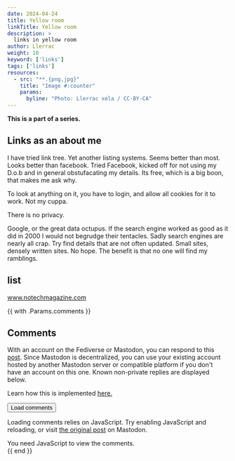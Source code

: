 ```yaml
---
date: 2024-04-24
title: Yellow room
linkTitle: Yellow room
description: >
  links in yellow room
author: Llerrac
weight: 10
keyword: ['links']
tags: ['links']
resources:
  - src: "**.{png,jpg}"
    title: "Image #:counter"
    params:
      byline: "Photo: Llerrac xela / CC-BY-CA"
---
```


**This is a part of a series.**



## Links as an about me

I have tried link tree. Yet another  listing systems. Seems better than most. Looks better than facebook. Tried Facebook, kicked off for not using my D.o.b and in general obstufacating my details. Its free, which is a big boon, that makes me ask why. 
<p> To look at anything on it, you have to login, and allow all cookies for it to work. Not my cuppa.</p>
<p>There is no privacy. </p> 
Google, or the great data octupus. If the search engine worked as good as it did in 2000 I would not begrudge their tentacles. Sadly search engines are nearly all crap. Try find details that are not often updated. Small sites, densely written sites. No hope. The benefit is that no one will find my ramblings.

## list

www.notechmagazine.com


{{ with .Params.comments }}
<section id="comments" class="article-content">
  <h2>Comments</h2>
  <p>With an account on the Fediverse or Mastodon, you can respond to this <a href="https://{{ .host }}/@{{ .username }}/{{ .id }}">post</a>. Since Mastodon is decentralized, you can use your existing account hosted by another Mastodon server or compatible platform if you don't have an account on this one. Known non-private replies are displayed below.</p>
  <p>Learn how this is implemented <a class="link" href="/2020/12/29/adding-comments-to-your-static-blog-with-mastodon/">here.</a></p>

  <p id="mastodon-comments-list"><button id="load-comment">Load comments</button></p>
  <div id="comments-wrapper">
    <noscript><p>Loading comments relies on JavaScript. Try enabling JavaScript and reloading, or visit <a href="https://{{ .host }}/@{{ .username }}/{{ .id }}">the original post</a> on Mastodon.</p></noscript>
  </div>
  <noscript>You need JavaScript to view the comments.</noscript>
  <script src="/assets/js/purify.min.js"></script>
  <script type="text/javascript">
    function escapeHtml(unsafe) {
      return unsafe
           .replace(/&/g, "&amp;")
           .replace(/</g, "&lt;")
           .replace(/>/g, "&gt;")
           .replace(/"/g, "&quot;")
           .replace(/'/g, "&#039;");
    }
    function emojify(input, emojis) {
      let output = input;

      emojis.forEach(emoji => {
        let picture = document.createElement("picture");

        let source = document.createElement("source");
        source.setAttribute("srcset", escapeHtml(emoji.url));
        source.setAttribute("media", "(prefers-reduced-motion: no-preference)");

        let img = document.createElement("img");
        img.className = "emoji";
        img.setAttribute("src", escapeHtml(emoji.static_url));
        img.setAttribute("alt", `:${ emoji.shortcode }:`);
        img.setAttribute("title", `:${ emoji.shortcode }:`);
        img.setAttribute("width", "20");
        img.setAttribute("height", "20");

        picture.appendChild(source);
        picture.appendChild(img);

        output = output.replace(`:${ emoji.shortcode }:`, picture.outerHTML);
      });

      return output;
    }

    function loadComments() {
      let commentsWrapper = document.getElementById("comments-wrapper");
      document.getElementById("load-comment").innerHTML = "Loading";
      fetch('https://{{ .host }}/api/v1/statuses/{{ .id }}/context')
        .then(function(response) {
          return response.json();
        })
        .then(function(data) {
          let descendants = data['descendants'];
          if(
            descendants &&
            Array.isArray(descendants) &&
            descendants.length > 0
          ) {
            commentsWrapper.innerHTML = "";

            descendants.forEach(function(status) {
                console.log(descendants)
              if( status.account.display_name.length > 0 ) {
                status.account.display_name = escapeHtml(status.account.display_name);
                status.account.display_name = emojify(status.account.display_name, status.account.emojis);
              } else {
                status.account.display_name = status.account.username;
              };

              let instance = "";
              if( status.account.acct.includes("@") ) {
                instance = status.account.acct.split("@")[1];
              } else {
                instance = "{{ .host }}";
              }

              const isReply = status.in_reply_to_id !== "{{ .id }}";

              let op = false;
              if( status.account.acct == "{{ .username }}" ) {
                op = true;
              }

              status.content = emojify(status.content, status.emojis);

              let avatarSource = document.createElement("source");
              avatarSource.setAttribute("srcset", escapeHtml(status.account.avatar));
              avatarSource.setAttribute("media", "(prefers-reduced-motion: no-preference)");

              let avatarImg = document.createElement("img");
              avatarImg.className = "avatar";
              avatarImg.setAttribute("src", escapeHtml(status.account.avatar_static));
              avatarImg.setAttribute("alt", `@${ status.account.username }@${ instance } avatar`);

              let avatarPicture = document.createElement("picture");
              avatarPicture.appendChild(avatarSource);
              avatarPicture.appendChild(avatarImg);

              let avatar = document.createElement("a");
              avatar.className = "avatar-link";
              avatar.setAttribute("href", status.account.url);
              avatar.setAttribute("rel", "external nofollow");
              avatar.setAttribute("title", `View profile at @${ status.account.username }@${ instance }`);
              avatar.appendChild(avatarPicture);

              let instanceBadge = document.createElement("a");
              instanceBadge.className = "instance";
              instanceBadge.setAttribute("href", status.account.url);
              instanceBadge.setAttribute("title", `@${ status.account.username }@${ instance }`);
              instanceBadge.setAttribute("rel", "external nofollow");
              instanceBadge.textContent = instance;

              let display = document.createElement("span");
              display.className = "display";
              display.setAttribute("itemprop", "author");
              display.setAttribute("itemtype", "http://schema.org/Person");
              display.innerHTML = status.account.display_name;

              let header = document.createElement("header");
              header.className = "author";
              header.appendChild(display);
              header.appendChild(instanceBadge);

              let permalink = document.createElement("a");
              permalink.setAttribute("href", status.url);
              permalink.setAttribute("itemprop", "url");
              permalink.setAttribute("title", `View comment at ${ instance }`);
              permalink.setAttribute("rel", "external nofollow");
              permalink.textContent = new Date( status.created_at ).toLocaleString('en-US', {
                dateStyle: "long",
                timeStyle: "short",
              });

              let timestamp = document.createElement("time");
              timestamp.setAttribute("datetime", status.created_at);
              timestamp.appendChild(permalink);

              let main = document.createElement("main");
              main.setAttribute("itemprop", "text");
              main.innerHTML = status.content;

              let interactions = document.createElement("footer");
              if(status.favourites_count > 0) {
                let faves = document.createElement("a");
                faves.className = "faves";
                faves.setAttribute("href", `${ status.url }/favourites`);
                faves.setAttribute("title", `Favorites from ${ instance }`);
                faves.textContent = status.favourites_count;

                interactions.appendChild(faves);
              }

              let comment = document.createElement("article");
              comment.id = `comment-${ status.id }`;
              comment.className = isReply ? "comment comment-reply" : "comment";
              comment.setAttribute("itemprop", "comment");
              comment.setAttribute("itemtype", "http://schema.org/Comment");
              comment.appendChild(avatar);
              comment.appendChild(header);
              comment.appendChild(timestamp);
              comment.appendChild(main);
              comment.appendChild(interactions);

              if(op === true) {
                comment.classList.add("op");

                avatar.classList.add("op");
                avatar.setAttribute(
                  "title",
                  "Blog post author; " + avatar.getAttribute("title")
                );

                instanceBadge.classList.add("op");
                instanceBadge.setAttribute(
                  "title",
                  "Blog post author: " + instanceBadge.getAttribute("title")
                );
              }

              commentsWrapper.innerHTML += DOMPurify.sanitize(comment.outerHTML);
            });
          }
        });
      }
      document.getElementById("load-comment").addEventListener("click", loadComments);
  </script>
</section>
{{ end }}